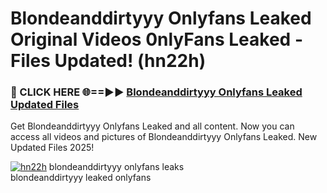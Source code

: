 # Blondeanddirtyyy Onlyfans Leaked Original Videos 0nlyFans Leaked - Files Updated! (hn22h)

<h3>🔴 CLICK HERE 🌐==►► <a href="https://tinyurl.com/ms9xzufz" rel="nofollow">Blondeanddirtyyy Onlyfans Leaked Updated Files</a></h3>

Get Blondeanddirtyyy Onlyfans Leaked and all content. Now you can access all videos and pictures of Blondeanddirtyyy Onlyfans Leaked. New Updated Files 2025!

[![hn22h](https://i.imgur.com/ppqm5kG.gif)](https://tinyurl.com/ms9xzufz)
blondeanddirtyyy onlyfans leaks<br>
blondeanddirtyyy leaked onlyfans